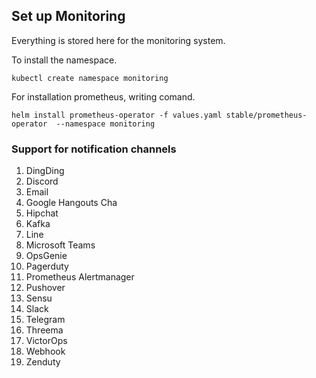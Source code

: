 ## Set up Monitoring
Everything is stored here for the monitoring system.

To install the namespace. 

`kubectl create namespace monitoring`

For installation prometheus, writing comand.

`helm install prometheus-operator -f values.yaml stable/prometheus-operator  --namespace monitoring`

### Support for notification channels
 1. DingDing
 2. Discord
 3. Email
 4. Google Hangouts Cha
 5. Hipchat
 6. Kafka
 7. Line
 8. Microsoft Teams
 9. OpsGenie
 10. Pagerduty
 11. Prometheus Alertmanager 
 12. Pushover
 13. Sensu
 14. Slack
 15. Telegram
 16. Threema
 17. VictorOps
 18. Webhook
 19. Zenduty

